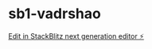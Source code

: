# sb1-vadrshao

[Edit in StackBlitz next generation editor ⚡️](https://stackblitz.com/~/github.com/seers-official/sb1-vadrshao)